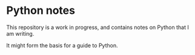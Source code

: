 # Python notes

This repository is a work in progress, and contains notes on Python that I am writing.

It might form the basis for a guide to Python.

